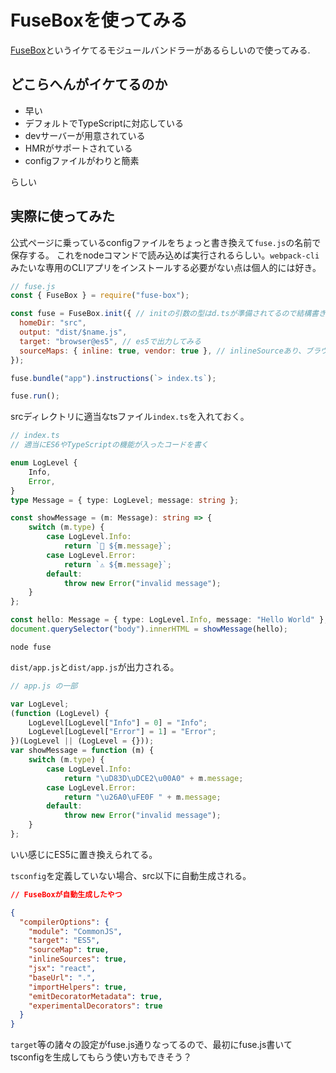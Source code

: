 # FuseBoxを使ってみる

[FuseBox](https://github.com/fuse-box/fuse-box)というイケてるモジュールバンドラーがあるらしいので使ってみる.

## どこらへんがイケてるのか

- 早い
- デフォルトでTypeScriptに対応している
- devサーバーが用意されている
- HMRがサポートされている
- configファイルがわりと簡素

らしい

## 実際に使ってみた

公式ページに乗っているconfigファイルをちょっと書き換えて`fuse.js`の名前で保存する。
これをnodeコマンドで読み込めば実行されるらしい。`webpack-cli`みたいな専用のCLIアプリをインストールする必要がない点は個人的には好き。

```js
// fuse.js
const { FuseBox } = require("fuse-box");

const fuse = FuseBox.init({ // initの引数の型はd.tsが準備されてるので結構書きやすい
  homeDir: "src",
  output: "dist/$name.js",
  target: "browser@es5", // es5で出力してみる
  sourceMaps: { inline: true, vendor: true }, // inlineSourceあり、ブラウザ対応ありにしておく
});

fuse.bundle("app").instructions(`> index.ts`);

fuse.run();
```

srcディレクトリに適当なtsファイル`index.ts`を入れておく。

```ts
// index.ts
// 適当にES6やTypeScriptの機能が入ったコードを書く

enum LogLevel {
    Info,
    Error,
}
type Message = { type: LogLevel; message: string };

const showMessage = (m: Message): string => {
    switch (m.type) {
        case LogLevel.Info:
            return `📢 ${m.message}`;
        case LogLevel.Error:
            return `⚠️ ${m.message}`;
        default:
            throw new Error("invalid message");
    }
};

const hello: Message = { type: LogLevel.Info, message: "Hello World" };
document.querySelector("body").innerHTML = showMessage(hello);
```

```shell
node fuse
```

`dist/app.js`と`dist/app.js`が出力される。

```js
// app.js の一部

var LogLevel;
(function (LogLevel) {
    LogLevel[LogLevel["Info"] = 0] = "Info";
    LogLevel[LogLevel["Error"] = 1] = "Error";
})(LogLevel || (LogLevel = {}));
var showMessage = function (m) {
    switch (m.type) {
        case LogLevel.Info:
            return "\uD83D\uDCE2\u00A0" + m.message;
        case LogLevel.Error:
            return "\u26A0\uFE0F " + m.message;
        default:
            throw new Error("invalid message");
    }
};
```

いい感じにES5に置き換えられてる。

`tsconfig`を定義していない場合、src以下に自動生成される。

```json
// FuseBoxが自動生成したやつ

{
  "compilerOptions": {
    "module": "CommonJS",
    "target": "ES5",
    "sourceMap": true,
    "inlineSources": true,
    "jsx": "react",
    "baseUrl": ".",
    "importHelpers": true,
    "emitDecoratorMetadata": true,
    "experimentalDecorators": true
  }
}
```

`target`等の諸々の設定がfuse.js通りなってるので、最初にfuse.js書いてtsconfigを生成してもらう使い方もできそう？
